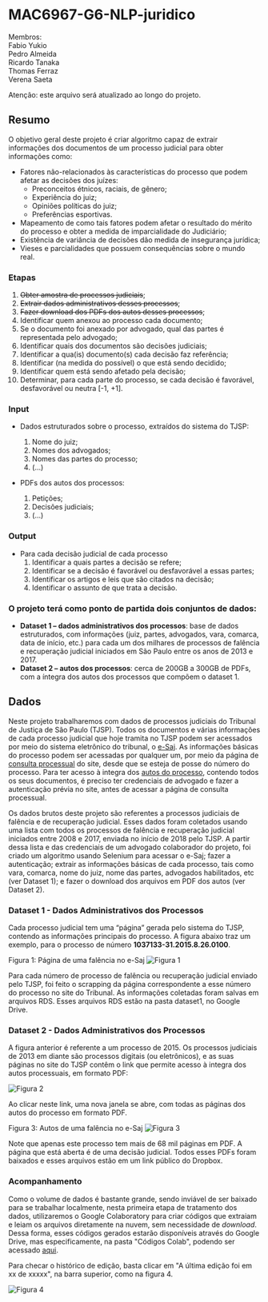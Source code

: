 # MAC6967-G6-NLP-juridico

Membros:  
Fabio Yukio  
Pedro Almeida  
Ricardo Tanaka  
Thomas Ferraz  
Verena Saeta  

Atenção: este arquivo será atualizado ao longo do projeto.

## Resumo

O objetivo geral deste projeto é criar algoritmo capaz de extrair informações dos documentos de um processo judicial para obter informações como:
- Fatores não-relacionados às características do processo que podem afetar as decisões dos juízes:
  - Preconceitos étnicos, raciais, de gênero;
  - Experiência do juiz;
  - Opiniões políticas do juiz;
  - Preferências esportivas.
- Mapeamento de como tais fatores podem afetar o resultado do mérito do processo e obter a medida de imparcialidade do Judiciário;
- Existência de variância de decisões dão medida de insegurança jurídica;
- Vieses e parcialidades que possuem consequências sobre o mundo real.

### Etapas

1. ~~Obter amostra de processos judiciais~~;
2. ~~Extrair dados administrativos desses processos~~;
3. ~~Fazer download dos PDFs dos autos desses processos~~;
4. Identificar quem anexou ao processo cada documento;
5. Se o documento foi anexado por advogado, qual das partes é representada pelo advogado;
6. Identificar quais dos documentos são decisões judiciais;
7. Identificar a qua(is) documento(s) cada decisão faz referência;
8. Identificar (na medida do possível) o que está sendo decidido;
9. Identificar quem está sendo afetado pela decisão;
10. Determinar, para cada parte do processo, se cada decisão é favorável, desfavorável ou neutra [-1, +1].

### Input  
- Dados estruturados sobre o processo, extraídos do sistema do TJSP:
  1. Nome do juiz;
  2. Nomes dos advogados;
  3. Nomes das partes do processo;
  4. (...)
  
- PDFs dos autos dos processos:
  1. Petições;
  2. Decisões judiciais;
  3.  (...)
  
### Output
- Para cada decisão judicial de cada processo
  1. Identificar a quais partes a decisão se refere;
  2. Identificar se a decisão é favorável ou desfavorável a essas partes;
  3. Identificar os artigos e leis que são citados na decisão;
  4. Identificar o assunto de que trata a decisão.

### O projeto terá como ponto de partida dois conjuntos de dados:

- **Dataset 1 – dados administrativos dos processos**: base de dados estruturados, com informações (juiz, partes, advogados, vara, comarca, data de início, etc.) para cada um dos milhares de processos de falência e recuperação judicial iniciados em São Paulo entre os anos de 2013 e 2017.
- **Dataset 2 – autos dos processos**: cerca de 200GB a 300GB de PDFs, com a íntegra dos autos dos processos que compõem o dataset 1.

## Dados

Neste projeto trabalharemos com dados de processos judiciais do Tribunal de Justiça de São Paulo (TJSP). Todos os documentos e várias informações de cada processo judicial que hoje tramita no TJSP podem ser acessados por meio do sistema eletrônico do tribunal, o [e-Saj](https://esaj.tjsp.jus.br/). As informações básicas do processo podem ser acessadas por qualquer um, por meio da página de [consulta processual](https://esaj.tjsp.jus.br/cpopg/open.do) do site, desde que se esteja de posse do número do processo. Para ter acesso à integra dos [autos do processo](https://pt.wikipedia.org/wiki/Autos_processuais), contendo todos os seus documentos, é preciso ter credenciais de advogado e fazer a autenticação prévia no site, antes de acessar a página de consulta processual.

Os dados brutos deste projeto são referentes a processos judiciais de falência e de recuperação judicial. Esses dados foram coletados usando uma lista com todos os processos de falência e recuperação judicial iniciados entre 2008 e 2017, enviada no início de 2018 pelo TJSP. A partir dessa lista e das credenciais de um advogado colaborador do projeto, foi criado um algoritmo usando Selenium para acessar o e-Saj; fazer a autenticação; extrair as informações básicas de cada processo, tais como vara, comarca, nome do juiz, nome das partes, advogados habilitados, etc (ver Dataset 1); e fazer o download dos arquivos em PDF dos autos (ver Dataset 2).

### Dataset 1 - Dados Administrativos dos Processos

Cada processo judicial tem uma “página” gerada pelo sistema do TJSP, contendo as informações principais do processo. A figura abaixo traz um exemplo, para o processo de número **1037133-31.2015.8.26.0100**.

Figura 1: Página de uma falência no e-Saj
![Figura 1](assets/fig1.png)

Para cada número de processo de falência ou recuperação judicial enviado pelo TJSP, foi feito o scrapping da página correspondente a esse número do processo no site do Tribunal. As informações coletadas foram salvas em arquivos RDS. Esses arquivos RDS estão na pasta dataset1, no Google Drive.

### Dataset 2 - Dados Administrativos dos Processos
A figura anterior é referente a um processo de 2015. Os processos judiciais de 2013 em diante são processos digitais (ou eletrônicos), e as suas páginas no site do TJSP contêm o link que permite acesso à integra dos autos processuais, em formato PDF:

![Figura 2](assets/fig2.png)

Ao clicar neste link, uma nova janela se abre, com todas as páginas dos autos do processo em formato PDF.

Figura 3: Autos de uma falência no e-Saj
![Figura 3](assets/fig3.png)

Note que apenas este processo tem mais de 68 mil páginas em PDF. A página que está aberta é de uma decisão judicial. Todos esses PDFs foram baixados e esses arquivos estão em um link público do Dropbox.

### Acompanhamento 

Como o volume de dados é bastante grande, sendo inviável de ser baixado para se trabalhar localmente, nesta primeira etapa de tratamento dos dados, utilizaremos o Google Colaboratory para criar códigos que extraiam e leiam os arquivos diretamente na nuvem, sem necessidade de _download_. Dessa forma, esses códigos gerados estarão disponíveis através do Google Drive, mas especificamente, na pasta "Códigos Colab", podendo ser acessado [aqui](faltalink).

Para checar o histórico de edição, basta clicar em "A última edição foi em xx de xxxxx", na barra superior, como na figura 4. 

![Figura 4](assets/fig4.png)

